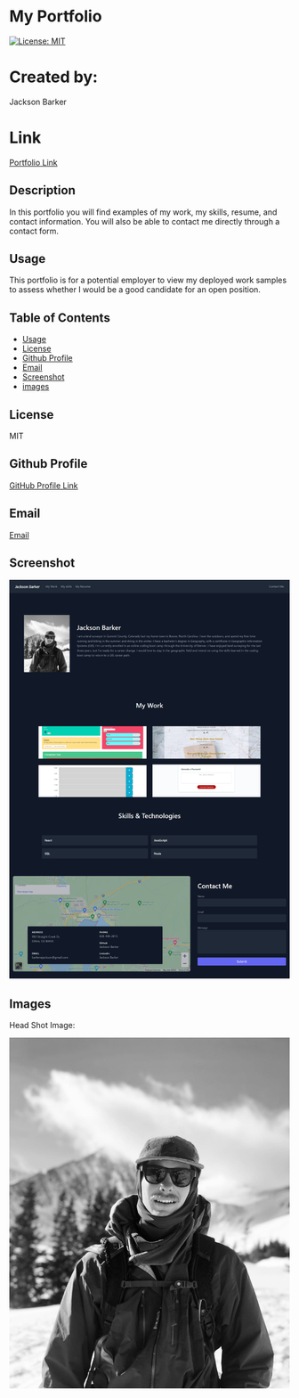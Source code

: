 # My Portfolio
 [![License: MIT](https://img.shields.io/badge/License-MIT-yellow.svg)](https://opensource.org/licenses/MIT)

# Created by:

Jackson Barker

# Link

<a href="https://jacksonbarkerportfolio.netlify.app/">Portfolio Link</a>

## Description
In this portfolio you will find examples of my work, my skills, resume, and contact information. You will also be able to contact me directly through a contact form.

## Usage

This portfolio is for a potential employer to view my deployed work samples to assess whether I would be a good candidate for an open position.

## Table of Contents

- [Usage](##Usage)
- [License](#license)
- [Github Profile](#github)
- [Email](#Email)
- [Screenshot](#screenshot)
- [images](#Images)

## License
MIT

## Github Profile
 
<a href="https://github.com/Jackson-Barker">GitHub Profile Link</a> 

## Email 

<a href="mailto:barkerwjackson@gmail.com">Email</a>

## Screenshot

![Portfolio Screen Shot](./src/images/portfolioss.png)

## Images

Head Shot Image:

![Header Image](./src/images/profilepic.jpg)








